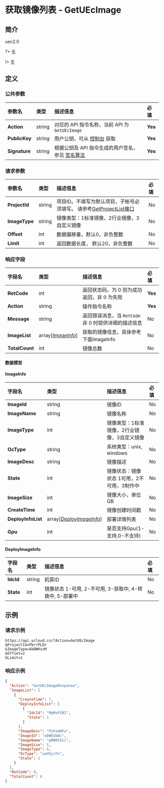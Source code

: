 # 获取镜像列表 - GetUEcImage

## 简介

uec2.0

?> 无

!> 无





## 定义

### 公共参数

| 参数名 | 类型 | 描述信息 | 必填 |
|:---|:---|:---|:---|
| **Action**     | string  | 对应的 API 指令名称，当前 API 为 `GetUEcImage`                        | **Yes** |
| **PublicKey**  | string  | 用户公钥，可从 [控制台](https://console.ucloud.cn/uapi/apikey) 获取                                             | **Yes** |
| **Signature**  | string  | 根据公钥及 API 指令生成的用户签名，参见 [签名算法](api/summary/signature.md)  | **Yes** |

### 请求参数

| 参数名 | 类型 | 描述信息 | 必填 |
|:---|:---|:---|:---|
| **ProjectId** | string | 项目ID。不填写为默认项目，子帐号必须填写。 请参考[GetProjectList接口](https://docs.ucloud.cn/api/summary/get_project_list) |No|
| **ImageType** | string | 镜像类型：1标准镜像，2行业镜像，3自定义镜像 |No|
| **Offset** | int | 数据偏移量，默认0，非负整数 |No|
| **Limit** | int | 返回数据长度， 默认20，非负整数 |No|

### 响应字段

| 字段名 | 类型 | 描述信息 | 必填 |
|:---|:---|:---|:---|
| **RetCode** | int | 返回状态码，为 0 则为成功返回，非 0 为失败 |**Yes**|
| **Action** | string | 操作指令名称 |**Yes**|
| **Message** | string | 返回错误消息，当 `RetCode` 非 0 时提供详细的描述信息 |No|
| **ImageList** | array[[*ImageInfo*](#ImageInfo)] | 获取的镜像信息，具体参考下面ImageInfo |No|
| **TotalCount** | int | 镜像总数 |No|

#### 数据模型


#### ImageInfo

| 字段名 | 类型 | 描述信息 | 必填 |
|:---|:---|:---|:---|
| **ImageId** | string | 镜像ID |No|
| **ImageName** | string | 镜像名称 |No|
| **ImageType** | int | 镜像类型：1标准镜像，2行业镜像，3自定义镜像 |No|
| **OcType** | string | 系统类型：unix, windows |No|
| **ImageDesc** | string | 镜像描述 |No|
| **State** | int | 镜像状态：镜像状态 1可用，2不可用，3制作中 |No|
| **ImageSize** | int | 镜像大小，单位GB |No|
| **CreateTime** | int | 镜像创建时间戳 |No|
| **DeployInfoList** | array[[*DeployImageInfo*](#DeployImageInfo)] | 部署详情列表 |No|
| **Gpu** | int | 是否支持Gpu(1-支持,0-不支持) |No|

#### DeployImageInfo

| 字段名 | 类型 | 描述信息 | 必填 |
|:---|:---|:---|:---|
| **IdcId** | string | 机房ID |No|
| **State** | int | 镜像状态 1-可用, 2-不可用, 3-获取中, 4-转换中, 5-部署中 |No|

## 示例

### 请求示例
    
```
https://api.ucloud.cn/?Action=GetUEcImage
&ProjectId=PbrrPLDr
&ImageType=AkBWKvzM
&Offset=2
&Limit=1
```

### 响应示例
    
```json
{
  "Action": "GetUEcImageResponse",
  "ImageList": [
    {
      "CreateTime": 7,
      "DeployInfoList": [
        {
          "IdcId": "MpMvFSBI",
          "State": 1
        }
      ],
      "ImageDesc": "PzhsmHFa",
      "ImageId": "oDWEUkBc",
      "ImageName": "pRNOtbic",
      "ImageSize": 5,
      "ImageType": 6,
      "OcType": "ueVbjrFx",
      "State": 2
    }
  ],
  "RetCode": 0,
  "TotalCount": 6
}
```





